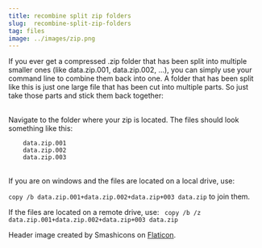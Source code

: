 ```yaml
---
title: recombine split zip folders
slug:  recombine-split-zip-folders
tag: files
image: ../images/zip.png
---
```


If you ever get a compressed .zip folder that has been split into multiple smaller ones (like data.zip.001, data.zip.002, ...), you can simply use your command line to combine them back into one. A folder that has been split like this is just one large file that has been cut into multiple parts. So just take those parts and stick them back together:

<br />
Navigate to the folder where your zip is located. The files should look something like this:

```
    data.zip.001
    data.zip.002
    data.zip.003
```

<br />
If you are on windows and the files are located on a local drive, use:

```copy /b data.zip.001+data.zip.002+data.zip+003 data.zip```
to join them.

If the files are located on a remote drive, use:
``` copy /b /z data.zip.001+data.zip.002+data.zip+003 data.zip```

Header image created by Smashicons on [Flaticon](https://www.flaticon.com/free-icons/zip-format).